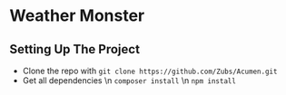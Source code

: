 # Weather Monster

## Setting Up The Project
*  Clone the repo with ```git clone https://github.com/Zubs/Acumen.git```
*  Get all dependencies \n ```composer install``` \n ```npm install```